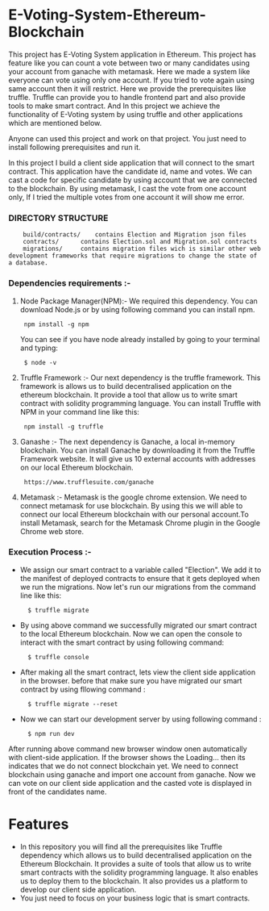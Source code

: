 # E-Voting-System-Ethereum-Blockchain


This project has E-Voting System application in Ethereum. This project has feature like you can count a vote between two or many candidates using your account from ganache with metamask. Here we made a system like everyone can vote using only one account. If you tried to vote again using same account then it will restrict. Here we provide the prerequisites like truffle. Truffle can provide you to handle frontend part and also provide tools to make smart contract. And In this project we achieve the functionality of E-Voting system by using truffle and other applications which are mentioned below.

Anyone can used this project and work on that project. You just need to install following prerequisites and run it.

In this project I build a client side application that will connect to the smart contract. This application have the candidate id, name
and votes. We can cast a code for specific candidate by using account that we are connected to the blockchain.
By using metamask, I cast the vote from one account only, If I tried the multiple votes from one account it will show me error.

### DIRECTORY STRUCTURE

		build/contracts/	contains Election and Migration json files
		contracts/		contains Election.sol and Migration.sol contracts
		migrations/		contains migration files wich is similar other web development frameworks that require migrations to change the state of a database.


### Dependencies requirements :-

1. Node Package Manager(NPM):- We required this dependency. You can download Node.js or by using following command you can install npm.

		npm install -g npm	
   You can see if you have node already installed by going to your terminal and typing:
		
		$ node -v
2. Truffle Framework :- Our next dependency is the truffle framework. This framework is allows us to build decentralised application 
												on the ethereum blockchain. It provide a tool that allow us to write smart contract with solidity programming 
												language.
												You can install Truffle with NPM in your command line like this:

		npm install -g truffle
4. Ganashe :- The next dependency is Ganache, a local in-memory blockchain. You can install Ganache by downloading it from the Truffle 
							Framework website. It will give us 10 external accounts with addresses on our local Ethereum blockchain.
							
		https://www.trufflesuite.com/ganache
6. Metamask :- Metamask is the google chrome extension. We need to connect metamask for use blockchain. By using this we will able to connect our local 
								Ethereum blockchain with our personal account.To install Metamask, search for the Metamask Chrome plugin in the Google Chrome web store.
								

### Execution Process :- 

* We assign our smart contract to a variable called "Election". We add it to the manifest of deployed contracts to ensure that it gets deployed when we run the migrations. Now let's run our migrations from the command line like this:

		$ truffle migrate
* By using above command we successfully migrated our smart contract to the local Ethereum blockchain. Now we can open the console to interact with the smart contract by using following command:

		$ truffle console
* After making all the smart contract, lets view the client side application in the browser. before that make sure you have migrated our smart contract by using fllowing command :

		$ truffle migrate --reset
		
* Now we can start our development server by using following command :

		$ npm run dev
After running above command new browser window onen automatically with client-side application.
If the browser shows the Loading... then its indicates that we do not connect blockchain yet. We need to connect blockchain using ganache and import one account
from ganache.
Now we can vote on our client side application and the casted vote is displayed in front of the candidates name.

# Features
* In this repository you will find all the prerequisites like Truffle dependency which allows us to build decentralised application on the Ethereum Blockchain. It provides a suite of tools that allow us to write smart contracts with the solidity programming language. It also enables us to deploy them to the blockchain. It also provides us a platform to develop our client side application.
* You just need to focus on your business logic that is smart contracts.

